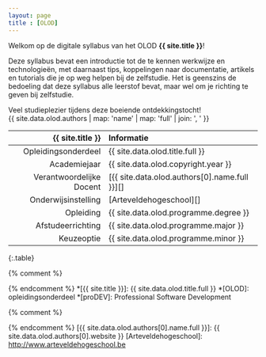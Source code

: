 ```yaml
---
layout: page
title : [OLOD]
---
```


Welkom op de digitale syllabus van het OLOD **{{ site.title }}**!

Deze syllabus bevat een introductie tot de te kennen werkwijze en technologieën, met daarnaast tips, koppelingen naar documentatie, artikels en tutorials die je op weg helpen bij de zelfstudie. Het is geenszins de bedoeling dat deze syllabus alle leerstof bevat, maar wel om je richting te geven bij zelfstudie.

Veel studieplezier tijdens deze boeiende ontdekkingstocht!  
{{ site.data.olod.authors | map: 'name' | map: 'full' | join: ', ' }}


|         {{ site.title }} | Informatie                                    |
|-------------------------:|:----------------------------------------------|
|      Opleidingsonderdeel | {{ site.data.olod.title.full }}               |
|             Academiejaar | {{ site.data.olod.copyright.year }}           |
| Verantwoordelijke Docent | [{{ site.data.olod.authors[0].name.full }}][] |
|      Onderwijsinstelling | [Arteveldehogeschool][]                       |
|                Opleiding | {{ site.data.olod.programme.degree }}         |
|        Afstudeerrichting | {{ site.data.olod.programme.major }}          |
|               Keuzeoptie | {{ site.data.olod.programme.minor }}          |
{:.table}


{% comment %}
<!-- ⚓ Afkortingen -->
{% endcomment %}
*[{{ site.title }}]:        {{ site.data.olod.title.full }}
*[OLOD]:                    opleidingsonderdeel
*[proDEV]:                  Professional Software Development

{% comment %}
<!-- ⚓ Hyperlinks -->
{% endcomment %}
[{{ site.data.olod.authors[0].name.full }}]: {{ site.data.olod.authors[0].website }}
[Arteveldehogeschool]:      http://www.arteveldehogeschool.be
